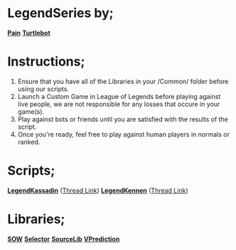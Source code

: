 LegendSeries by;
================

**[Pain][1]** 
**[Turtlebot][2]**

Instructions;
=============
1. Ensure that you have all of the Libraries in your /Common/ folder before using our scripts.
2. Launch a Custom Game in League of Legends before playing against live people, we are not responsible  for any losses that occure in your game(s).
4. Play against bots or friends until you are satisfied with the results of the script.
5. Once you're ready, feel free to play against human players in normals or ranked.

Scripts;
=======

 **[LegendKassadin][3]** ([Thread Link][4])
 **[LegendKennen][5]** ([Thread Link][6])
 

Libraries;
=========

 **[SOW][7]**
 **[Selector][8]**
 **[SourceLib][9]** 
 **[VPrediction][10]**


  [1]: http://botoflegends.com/forum/user/2005-
  [2]: http://botoflegends.com/forum/user/18902-
  [3]: https://github.com/LegendBot/Scripts/blob/master/LegendKennen.lua
  [4]: http://botoflegends.com/forum/topic/21923-
  [5]: https://github.com/LegendBot/Scripts/blob/master/LegendKassadin.lua
  [6]: http://botoflegends.com/forum/topic/22490-
  [7]: https://github.com/LegendBot/Scripts/blob/master/Common/SOW.lua
  [8]: https://github.com/LegendBot/Scripts/blob/master/Common/Selector.lua
  [9]: https://github.com/LegendBot/Scripts/blob/master/Common/SourceLib.lua
  [10]: https://github.com/LegendBot/Scripts/blob/master/Common/VPrediction.lua
